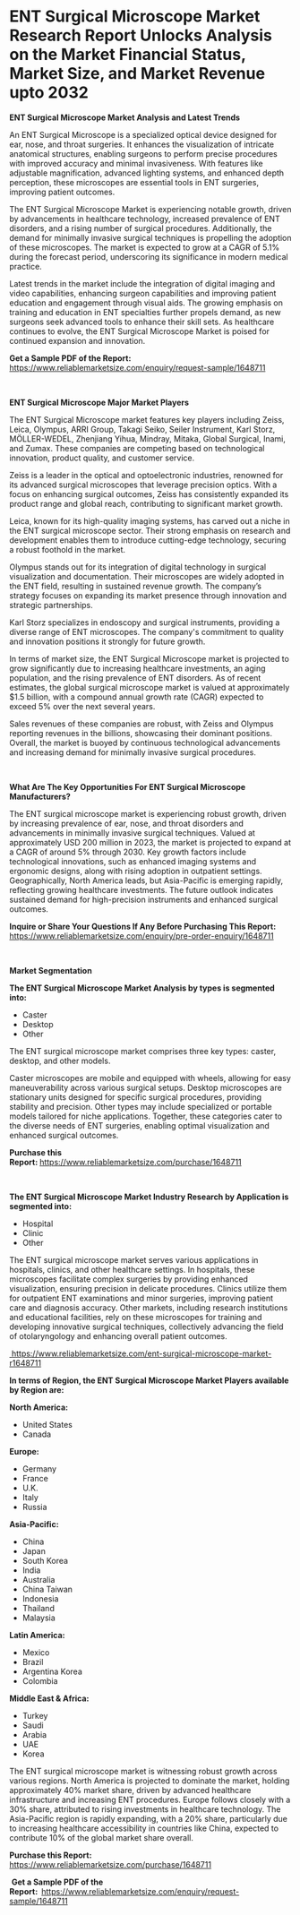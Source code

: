 <p><h1>ENT Surgical Microscope Market Research Report Unlocks Analysis on the Market Financial Status, Market Size, and Market Revenue upto 2032</h1></p><p><strong>ENT Surgical Microscope Market Analysis and Latest Trends</strong></p>
<p><p>An ENT Surgical Microscope is a specialized optical device designed for ear, nose, and throat surgeries. It enhances the visualization of intricate anatomical structures, enabling surgeons to perform precise procedures with improved accuracy and minimal invasiveness. With features like adjustable magnification, advanced lighting systems, and enhanced depth perception, these microscopes are essential tools in ENT surgeries, improving patient outcomes.</p><p>The ENT Surgical Microscope Market is experiencing notable growth, driven by advancements in healthcare technology, increased prevalence of ENT disorders, and a rising number of surgical procedures. Additionally, the demand for minimally invasive surgical techniques is propelling the adoption of these microscopes. The market is expected to grow at a CAGR of 5.1% during the forecast period, underscoring its significance in modern medical practice.</p><p>Latest trends in the market include the integration of digital imaging and video capabilities, enhancing surgeon capabilities and improving patient education and engagement through visual aids. The growing emphasis on training and education in ENT specialties further propels demand, as new surgeons seek advanced tools to enhance their skill sets. As healthcare continues to evolve, the ENT Surgical Microscope Market is poised for continued expansion and innovation.</p></p>
<p><strong>Get a Sample PDF of the Report:&nbsp;</strong> <a href="https://www.reliablemarketsize.com/enquiry/request-sample/1648711?utm_campaign=3117&utm_medium=2&utm_source=Github&utm_content=ia&utm_term=13042025&utm_id=ent-surgical-microscope">https://www.reliablemarketsize.com/enquiry/request-sample/1648711</a></p>
<p>&nbsp;</p>
<p><strong>ENT Surgical Microscope Major Market Players</strong></p>
<p><p>The ENT Surgical Microscope market features key players including Zeiss, Leica, Olympus, ARRI Group, Takagi Seiko, Seiler Instrument, Karl Storz, MÖLLER-WEDEL, Zhenjiang Yihua, Mindray, Mitaka, Global Surgical, Inami, and Zumax. These companies are competing based on technological innovation, product quality, and customer service.</p><p>Zeiss is a leader in the optical and optoelectronic industries, renowned for its advanced surgical microscopes that leverage precision optics. With a focus on enhancing surgical outcomes, Zeiss has consistently expanded its product range and global reach, contributing to significant market growth.</p><p>Leica, known for its high-quality imaging systems, has carved out a niche in the ENT surgical microscope sector. Their strong emphasis on research and development enables them to introduce cutting-edge technology, securing a robust foothold in the market.</p><p>Olympus stands out for its integration of digital technology in surgical visualization and documentation. Their microscopes are widely adopted in the ENT field, resulting in sustained revenue growth. The company’s strategy focuses on expanding its market presence through innovation and strategic partnerships.</p><p>Karl Storz specializes in endoscopy and surgical instruments, providing a diverse range of ENT microscopes. The company's commitment to quality and innovation positions it strongly for future growth.</p><p>In terms of market size, the ENT Surgical Microscope market is projected to grow significantly due to increasing healthcare investments, an aging population, and the rising prevalence of ENT disorders. As of recent estimates, the global surgical microscope market is valued at approximately $1.5 billion, with a compound annual growth rate (CAGR) expected to exceed 5% over the next several years.</p><p>Sales revenues of these companies are robust, with Zeiss and Olympus reporting revenues in the billions, showcasing their dominant positions. Overall, the market is buoyed by continuous technological advancements and increasing demand for minimally invasive surgical procedures.</p></p>
<p>&nbsp;</p>
<p><strong>What Are The Key Opportunities For ENT Surgical Microscope Manufacturers?</strong></p>
<p><p>The ENT surgical microscope market is experiencing robust growth, driven by increasing prevalence of ear, nose, and throat disorders and advancements in minimally invasive surgical techniques. Valued at approximately USD 200 million in 2023, the market is projected to expand at a CAGR of around 5% through 2030. Key growth factors include technological innovations, such as enhanced imaging systems and ergonomic designs, along with rising adoption in outpatient settings. Geographically, North America leads, but Asia-Pacific is emerging rapidly, reflecting growing healthcare investments. The future outlook indicates sustained demand for high-precision instruments and enhanced surgical outcomes.</p></p>
<p><strong>Inquire or Share Your Questions If Any Before Purchasing This Report:</strong> <a href="https://www.reliablemarketsize.com/enquiry/pre-order-enquiry/1648711?utm_campaign=3117&utm_medium=2&utm_source=Github&utm_content=ia&utm_term=13042025&utm_id=ent-surgical-microscope">https://www.reliablemarketsize.com/enquiry/pre-order-enquiry/1648711</a></p>
<p>&nbsp;</p>
<p><strong>Market Segmentation</strong></p>
<p><strong>The ENT Surgical Microscope Market Analysis by types is segmented into:</strong></p>
<p><ul><li>Caster</li><li>Desktop</li><li>Other</li></ul></p>
<p><p>The ENT surgical microscope market comprises three key types: caster, desktop, and other models. </p><p>Caster microscopes are mobile and equipped with wheels, allowing for easy maneuverability across various surgical setups. Desktop microscopes are stationary units designed for specific surgical procedures, providing stability and precision. Other types may include specialized or portable models tailored for niche applications. Together, these categories cater to the diverse needs of ENT surgeries, enabling optimal visualization and enhanced surgical outcomes.</p></p>
<p><strong>Purchase this Report:&nbsp;</strong><a href="https://www.reliablemarketsize.com/purchase/1648711?utm_campaign=3117&utm_medium=2&utm_source=Github&utm_content=ia&utm_term=13042025&utm_id=ent-surgical-microscope">https://www.reliablemarketsize.com/purchase/1648711</a></p>
<p>&nbsp;</p>
<p><strong>The ENT Surgical Microscope Market Industry Research by Application is segmented into:</strong></p>
<p><ul><li>Hospital</li><li>Clinic</li><li>Other</li></ul></p>
<p><p>The ENT surgical microscope market serves various applications in hospitals, clinics, and other healthcare settings. In hospitals, these microscopes facilitate complex surgeries by providing enhanced visualization, ensuring precision in delicate procedures. Clinics utilize them for outpatient ENT examinations and minor surgeries, improving patient care and diagnosis accuracy. Other markets, including research institutions and educational facilities, rely on these microscopes for training and developing innovative surgical techniques, collectively advancing the field of otolaryngology and enhancing overall patient outcomes.</p></p>
<p><a href="https://www.reliablemarketsize.com/ent-surgical-microscope-market-r1648711?utm_campaign=3117&utm_medium=2&utm_source=Github&utm_content=ia&utm_term=13042025&utm_id=ent-surgical-microscope">&nbsp;https://www.reliablemarketsize.com/ent-surgical-microscope-market-r1648711</a></p>
<p><strong>In terms of Region, the ENT Surgical Microscope Market Players available by Region are:</strong></p>
<p>
    <p> <strong> North America: </strong>
        <ul>
            <li>United States</li>
            <li>Canada</li>
        </ul>
        </p> 
    <p> <strong> Europe: </strong>
        <ul>
            <li>Germany</li>
            <li>France</li>
            <li>U.K.</li>
            <li>Italy</li>
            <li>Russia</li>
        </ul>
        </p> 
    <p> <strong> Asia-Pacific: </strong>
        <ul>
            <li>China</li>
            <li>Japan</li>
            <li>South Korea</li>
            <li>India</li>
            <li>Australia</li>
            <li>China Taiwan</li>
            <li>Indonesia</li>
            <li>Thailand</li>
            <li>Malaysia</li>
        </ul>
        </p> 
    <p> <strong> Latin America: </strong>
        <ul>
            <li>Mexico</li>
            <li>Brazil</li>
            <li>Argentina Korea</li>
            <li>Colombia</li>
        </ul>
        </p> 
    <p> <strong> Middle East & Africa: </strong>
        <ul>
            <li>Turkey</li>
            <li>Saudi</li>
            <li>Arabia</li>
            <li>UAE</li>
            <li>Korea</li>
        </ul>
    </p>
    </p>
<p><p>The ENT surgical microscope market is witnessing robust growth across various regions. North America is projected to dominate the market, holding approximately 40% market share, driven by advanced healthcare infrastructure and increasing ENT procedures. Europe follows closely with a 30% share, attributed to rising investments in healthcare technology. The Asia-Pacific region is rapidly expanding, with a 20% share, particularly due to increasing healthcare accessibility in countries like China, expected to contribute 10% of the global market share overall.</p></p>
<p><strong>Purchase this Report: </strong><a href="https://www.reliablemarketsize.com/purchase/1648711?utm_campaign=3117&utm_medium=2&utm_source=Github&utm_content=ia&utm_term=13042025&utm_id=ent-surgical-microscope">https://www.reliablemarketsize.com/purchase/1648711</a></p>
<p>&nbsp;<strong>Get a Sample PDF of the Report:&nbsp;&nbsp;</strong><a href="https://www.reliablemarketsize.com/enquiry/request-sample/1648711?utm_campaign=3117&utm_medium=2&utm_source=Github&utm_content=ia&utm_term=13042025&utm_id=ent-surgical-microscope">https://www.reliablemarketsize.com/enquiry/request-sample/1648711</a></p>
<p><strong></strong></p>
<p><p></p><p></p><p></p></p>